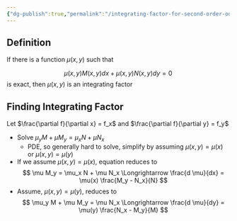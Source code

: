 ```yaml
---
{"dg-publish":true,"permalink":"/integrating-factor-for-second-order-od-es/"}
---
```


## Definition
If there is a function $\mu(x, y)$ such that

$$
\mu(x, y) M(x, y) dx + \mu(x, y) N(x, y) dy = 0
$$
is exact, then $\mu(x, y)$ is an integrating factor

## Finding Integrating Factor

Let $\frac{\partial f}{\partial x} = f_x$ and $\frac{\partial f}{\partial y} = f_y$

- Solve $\mu_y M + \mu M_y = \mu_x N + \mu N_x$
	- PDE, so generally hard to solve, simplify by assuming $\mu(x, y) = \mu(x)$ or $\mu(x, y) = \mu(y)$
- If we assume $\mu(x, y) = \mu(x)$, equation reduces to
$$
\mu M_y = \mu_x N + \mu N_x \Longrightarrow \frac{d \mu}{dx} = \mu(x) \frac{M_y - N_x}{N}
$$
- Assume, $\mu(x, y) = \mu(y)$, reduces to
$$
\mu_y M + \mu M_y = \mu N_x \Longrightarrow \frac{d \mu}{dy} = \mu(y) \frac{N_x - M_y}{M}
$$

